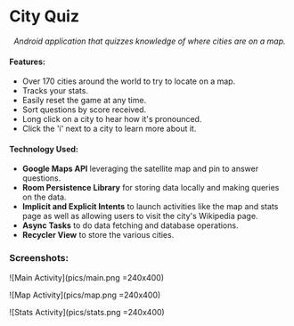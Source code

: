 # City Quiz

<i><center>
Android application that quizzes knowledge of where cities are on a map.
</center></i>

#### Features:
- Over 170 cities around the world to try to locate on a map.
- Tracks your stats.
- Easily reset the game at any time.
- Sort questions by score received.
- Long click on a city to hear how it's pronounced.
- Click the 'i' next to a city to learn more about it.

#### Technology Used:
- **Google Maps API** leveraging the satellite map and pin to answer questions.
- **Room Persistence Library** for storing data locally and making queries on the data.
- **Implicit and Explicit Intents** to launch activities like the map and stats page as well as allowing users to visit the city's Wikipedia page.
- **Async Tasks** to do data fetching and database operations.
- **Recycler View** to store the various cities.

### Screenshots:
![Main Activity](pics/main.png =240x400)

![Map Activity](pics/map.png =240x400)

![Stats Activity](pics/stats.png =240x400)
